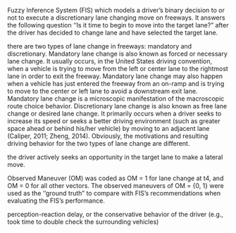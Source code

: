 Fuzzy Inference System (FIS) which models a driver’s binary decision to or not to execute a discretionary lane changing move on freeways. It answers the following question ‘‘Is it time to begin to move into the target lane?” after the driver has decided to change lane and have selected the target lane. 

there are two types of lane change in freeways: mandatory and discretionary. Mandatory lane change is also known as forced or necessary lane change. It usually occurs, in the United States driving convention, when a vehicle is trying to move from the left or center lane to the rightmost lane in order to exit the freeway. Mandatory lane change may also happen when a vehicle has just entered the freeway from an on-ramp and is trying to move to the center or left lane to avoid a downstream exit lane. Mandatory lane change is a microscopic manifestation of the macroscopic route choice behavior. Discretionary lane change is also known as free lane change or desired lane change. It primarily occurs when a driver seeks to increase its speed or seeks a better driving environment (such as greater space ahead or behind his/her vehicle) by moving to an adjacent lane (Caliper, 2011; Zheng, 2014). Obviously, the motivations and resulting driving behavior for the two types of lane change are different. 

the driver actively seeks an opportunity in the target lane to make a lateral move.

Observed Maneuver (OM) was coded as OM = 1 for lane change at t4, and OM = 0 for all other vectors. The observed maneuvers of OM = {0, 1} were used as the ‘‘ground truth” to compare with FIS’s recommendations when evaluating the FIS’s performance.

perception-reaction delay, or the conservative behavior of the driver (e.g., took time to double check the surrounding vehicles)
